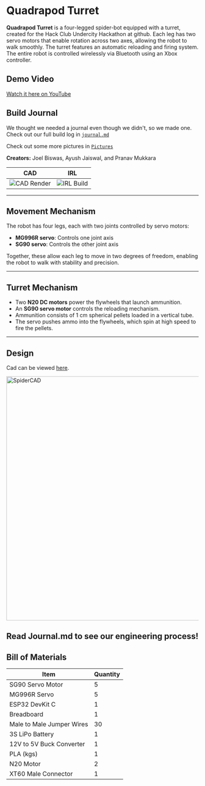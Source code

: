 # Quadrapod Turret

**Quadrapod Turret** is a four-legged spider-bot equipped with a turret, created for the Hack Club Undercity Hackathon at github. Each leg has two servo motors that enable rotation across two axes, allowing the robot to walk smoothly. The turret features an automatic reloading and firing system. The entire robot is controlled wirelessly via Bluetooth using an Xbox controller.

## Demo Video
 [Watch it here on YouTube](https://www.youtube.com/shorts/YrqL98bALRE)

## Build Journal
We thought we needed a journal even though we didn't, so we made one. Check out our full build log in [`journal.md`](https://github.com/Pnav22/QuadPod-Shooter/blob/main/Journal.md)   

Check out some more pictures in [`Pictures`](https://github.com/Pnav22/QuadPod-Shooter/tree/main/Pictures)

**Creators:** Joel Biswas, Ayush Jaiswal, and Pranav Mukkara

CAD                         |  IRL
:-------------------------:|:-------------------------:
![CAD Render](https://github.com/user-attachments/assets/e403affb-7970-4bed-9cbd-e9603c1d197d)  |  ![IRL Build](https://github.com/user-attachments/assets/d6193cea-4018-44f9-b0c1-3cdec59d902c)

---

## Movement Mechanism

The robot has four legs, each with two joints controlled by servo motors:

- **MG996R servo**: Controls one joint axis  
- **SG90 servo**: Controls the other joint axis

Together, these allow each leg to move in two degrees of freedom, enabling the robot to walk with stability and precision.

---

## Turret Mechanism

- Two **N20 DC motors** power the flywheels that launch ammunition.  
- An **SG90 servo motor** controls the reloading mechanism.  
- Ammunition consists of 1 cm spherical pellets loaded in a vertical tube.  
- The servo pushes ammo into the flywheels, which spin at high speed to fire the pellets.

---

## Design

Cad can be viewed [here](https://cad.onshape.com/documents/1f07b48c7f0c844885f208f0/w/35ef43929f689d5c59df734c/e/4c060ffb7e05090ceb09d7bd?renderMode=0&uiState=6873fecd0579b80fab54201e).

<img height="640" alt="SpiderCAD" src="https://github.com/user-attachments/assets/bea3b32c-5225-448c-92d8-1fc45c49b6b2" />

Read Journal.md to see our engineering process!
---


## Bill of Materials

| Item                  | Quantity |
|-----------------------|----------|
| SG90 Servo Motor      | 5        |
| MG996R Servo          | 5        |
| ESP32 DevKit C        | 1        |
| Breadboard            | 1        |
| Male to Male Jumper Wires | 30       |
| 3S LiPo Battery       | 1        |
| 12V to 5V Buck Converter | 1        |
| PLA (kgs)             | 1        |
| N20 Motor             | 2        |
| XT60 Male Connector   | 1        |

